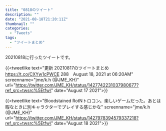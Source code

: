 ```yaml
---
title: "0818のツイート"
description: ""
date: "2021-08-18T21:20:11Z"
thumbnail: ""
categories:
  - "Tweets"
tags:
  - "ツイートまとめ"
---
```

20210818に行ったツイートです。
<!--more-->
{{<tweetlike text=\"更新 20210817のツイートまとめ https://t.co/CXYw1cPWCE 288　August 18, 2021 at 06:20AM\" screenname=\"jme/k.h (@JME_KH)\" url=\"https://twitter.com/JME_KH/status/1427742231037980677?ref_src=twsrc%5Etfw\" date=\"August 17 2021\">}}

{{<tweetlike text=\"Bloodstained RotNトロコン。楽しいゲームだった。あとは暇なときに別キャラクターでプレイする感じかな\" screenname=\"jme/k.h (@JME_KH)\" url=\"https://twitter.com/JME_KH/status/1427978394579337218?ref_src=twsrc%5Etfw\" date=\"August 18 2021\">}}

